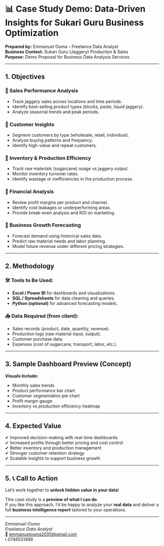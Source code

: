 # 📊 Case Study Demo: Data-Driven Insights for Sukari Guru Business Optimization

**Prepared by:** Emmanuel Ouma – Freelance Data Analyst  
**Business Context:** Sukari Guru (Jaggery) Production & Sales  
**Purpose:** Demo Proposal for Business Data Analysis Services

---

## 1. Objectives

### 🔹 Sales Performance Analysis
- Track jaggery sales across locations and time periods.
- Identify best-selling product types (blocks, paste, liquid jaggery).
- Analyze seasonal trends and peak periods.

### 🔹 Customer Insights
- Segment customers by type (wholesale, retail, individual).
- Analyze buying patterns and frequency.
- Identify high-value and repeat customers.

### 🔹 Inventory & Production Efficiency
- Track raw materials (sugarcane) usage vs jaggery output.
- Monitor inventory turnover rates.
- Identify wastage or inefficiencies in the production process.

### 🔹 Financial Analysis
- Review profit margins per product and channel.
- Identify cost leakages or underperforming areas.
- Provide break-even analysis and ROI on marketing.

### 🔹 Business Growth Forecasting
- Forecast demand using historical sales data.
- Predict raw material needs and labor planning.
- Model future revenue under different pricing strategies.

---

## 2. Methodology

### 🛠 Tools to Be Used:
- **Excel / Power BI** for dashboards and visualizations.
- **SQL / Spreadsheets** for data cleaning and queries.
- **Python (optional)** for advanced forecasting models.

### 📥 Data Required (from client):
- Sales records (product, date, quantity, revenue).
- Production logs (raw material input, output).
- Customer purchase data.
- Expenses (cost of sugarcane, transport, labor, etc.).

---

## 3. Sample Dashboard Preview (Concept)

**Visuals Include:**
- Monthly sales trends
- Product performance bar chart
- Customer segmentation pie chart
- Profit margin gauge
- Inventory vs production efficiency heatmap

---

## 4. Expected Value

✔ Improved decision-making with real-time dashboards  
✔ Increased profits through better pricing and cost control  
✔ Better inventory and production management  
✔ Stronger customer retention strategy  
✔ Scalable insights to support business growth  

---

## 5. 📞 Call to Action

Let’s work together to **unlock hidden value in your data**!

This case study is a **preview of what I can do**.  
If you like this approach, I’d be happy to analyze your **real data** and deliver a full **business intelligence report** tailored to your operations.

---

_Emmanuel Ouma_  
_Freelance Data Analyst_  
📧 emmanuelouma2000@gmail.com  
📞 0746531499
